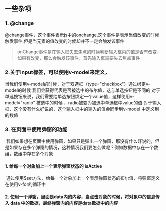 ## 一些杂项
### 1. @change
  @change事件，这个事件表示js中的onchange,这个事件是表示当值改变的时候触发事件,但是当元素的值改变的时候却并不一定会触发该事件
>onChange事件是在输入框失去焦点的时候判断输入框内的值是否有改变，如果有改变，那么会触发该事件，首先输入框需要失去焦点事件
>
### 2.关于input标签，可以使用v-model来定义，
  当我们使用v-model的时候，对于双选框（type="checkbox"）通过绑定v-model的时候 我们会获得代表是否被选中的布尔值，这与单选按钮是不同的
对于单选按钮来说，我们需要给单选按钮绑定一个value值，这样使用v-model="radio"  被选中的时候 ，radio被变为被选中单选框中value的值
对于输入框，这个没有什么好说的，这个输入框中的输入的值会同步到v-model 中定义到的数值
### 3. 在页面中使用弹窗的功能
  我们如果想在页面中使用弹窗，如果只是弹出一个弹窗，那没有什么好说的，但是如果存在多个弹窗的情况，这种情况我们要怎么做呢？例如数据中存在一个数组，数组中存在多个对象
#### 1. 给每一个对象加上一个表示弹窗状态的 isActive
  通过使用$set方法，给每一个对象加上一个表示弹窗状态的布尔值，将弹窗定义在使用v-for的循环中
#### 2. 使用一个弹窗，里面是data内的内容，当点击对象的时候，将对象中的信息传入 data 中的数据，最终弹窗内的内容是data数据中的内容
